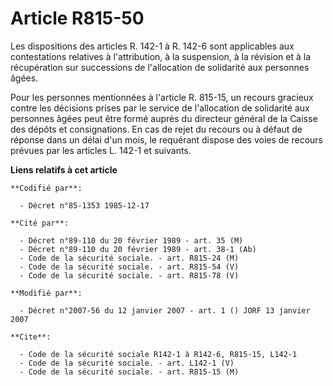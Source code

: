 # Article R815-50

Les dispositions des articles R. 142-1 à R. 142-6 sont applicables aux contestations relatives à l'attribution, à la
suspension, à la révision et à la récupération sur successions de l'allocation de solidarité aux personnes âgées.

Pour les personnes mentionnées à l'article R. 815-15, un recours gracieux contre les décisions prises par le service de
l'allocation de solidarité aux personnes âgées peut être formé auprès du directeur général de la Caisse des dépôts et
consignations. En cas de rejet du recours ou à défaut de réponse dans un délai d'un mois, le requérant dispose des voies de
recours prévues par les articles L. 142-1 et suivants.

**Liens relatifs à cet article**

	**Codifié par**:

	  - Décret n°85-1353 1985-12-17

	**Cité par**:

	  - Décret n°89-110 du 20 février 1989 - art. 35 (M)
	  - Décret n°89-110 du 20 février 1989 - art. 38-1 (Ab)
	  - Code de la sécurité sociale. - art. R815-24 (M)
	  - Code de la sécurité sociale. - art. R815-54 (V)
	  - Code de la sécurité sociale. - art. R815-78 (V)

	**Modifié par**:

	  - Décret n°2007-56 du 12 janvier 2007 - art. 1 () JORF 13 janvier 2007

	**Cite**:

	  - Code de la sécurité sociale R142-1 à R142-6, R815-15, L142-1
	  - Code de la sécurité sociale. - art. L142-1 (V)
	  - Code de la sécurité sociale. - art. R815-15 (M)
